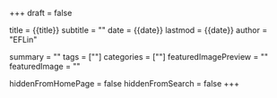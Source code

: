 +++
draft = false

title = {{title}}
subtitle = ""
date = {{date}}
lastmod = {{date}}
author = "EFLin"

summary = ""
tags = [""]
categories = [""]
featuredImagePreview = ""
featuredImage = ""

hiddenFromHomePage = false
hiddenFromSearch = false
+++
